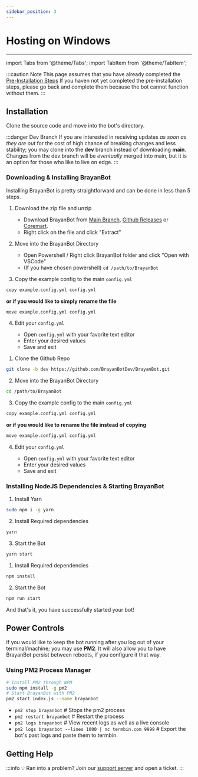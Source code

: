 ```yaml
---
sidebar_position: 3
---
```


# Hosting on Windows
---

import Tabs from '@theme/Tabs';
import TabItem from '@theme/TabItem';

:::caution Note
This page assumes that you have already completed the [Pre-Installation Steps](/docs/Setup/pre-installation) If you haven not yet completed the pre-installation steps, please go back and complete them because the bot cannot function without them.
:::
## Installation

Clone the source code and move into the bot's directory.

:::danger Dev Branch
If you are interested in receiving updates *as soon as they are out* for the cost of high chance of breaking changes and less stability; you may clone into the **dev** branch instead of downloading **main**. Changes from the dev branch will be *eventually* merged into main, but it is an option for those who like to live on edge.
:::
### Downloading & Installing BrayanBot

Installing BrayanBot is pretty straightforward and can be done in less than 5 steps.

<Tabs>
<TabItem value="stable" label="Stable">

1. Download the zip file and unzip
    * Download BrayanBot from [Main Branch](https://github.com/BrayanbotDev/BrayanBot/archive/refs/heads/main.zip), [Github Releases](/) or [Coremart](https://coremart.net/resources/brayanbot-the-future.33/).
    * Right click on the file and click "Extract"

2. Move into the BrayanBot Directory
    * Open Powershell / Right click BrayanBot folder and click "Open with VSCode"
    * (If you have chosen powershell) ```cd /path/to/BrayanBot```

3. Copy the example config to the main `config.yml` 

```bash
copy example.config.yml config.yml
```

**or if you would like to simply rename the file**

```bash
move example.config.yml config.yml
```

4. Edit your `config.yml`

    * Open `config.yml` with your favorite text editor
    * Enter your desired values
    * Save and exit

</TabItem>

<TabItem value="Dev" label="Dev">

1. Clone the Github Repo
```bash
git clone -b dev https://github.com/BrayanBotDev/BrayanBot.git
```

2. Move into the BrayanBot Directory
```bash 
cd /path/to/BrayanBot
```

3. Copy the example config to the main `config.yml` 
```bash
copy example.config.yml config.yml 
```

**or if you would like to rename the file instead of copying**

```bash
move example.config.yml config.yml
```

4. Edit your `config.yml`

    * Open `config.yml` with your favorite text editor
    * Enter your desired values
    * Save and exit

</TabItem>
</Tabs>

### Installing NodeJS Dependencies & Starting BrayanBot

<Tabs>
<TabItem value="yarn" label="Yarn">

1. Install Yarn
```bash
sudo npm i -g yarn
```
2. Install Required dependencies
```bash
yarn
```
3. Start the Bot
```bash
yarn start
```

</TabItem>
<TabItem value="npm" label="NPM">

1. Install Required dependencies
```bash
npm install
```
2. Start the Bot
```bash
npm run start
```

</TabItem>
</Tabs>

And that's it, you have successfully started your bot!

## Power Controls
If you would like to keep the bot running after you log out of your terminal/machine; you may use **PM2**. It will also allow you to have BrayanBot persist between reboots, if you configure it that way.
### Using PM2 Process Manager

```bash
# Install PM2 through NPM
sudo npm install -g pm2
# Start BrayanBot with PM2
pm2 start index.js --name brayanbot
```

- `pm2 stop brayanbot` # Stops the pm2 process
- `pm2 restart brayanbot` # Restart the process
- `pm2 logs brayanbot` # View recent logs as well as a live console
- `pm2 logs brayanbot --lines 1000 | nc termbin.com 9999` # Export the bot's past logs and paste them to termbin.

## Getting Help
:::info 💡 Ran into a problem?
Join our [support server](https://brayanbot.dev/discord) and open a ticket.
:::